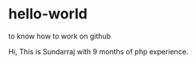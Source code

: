 # hello-world
to know how to work on github

Hi, This is Sundarraj with 9 months of php experience.


